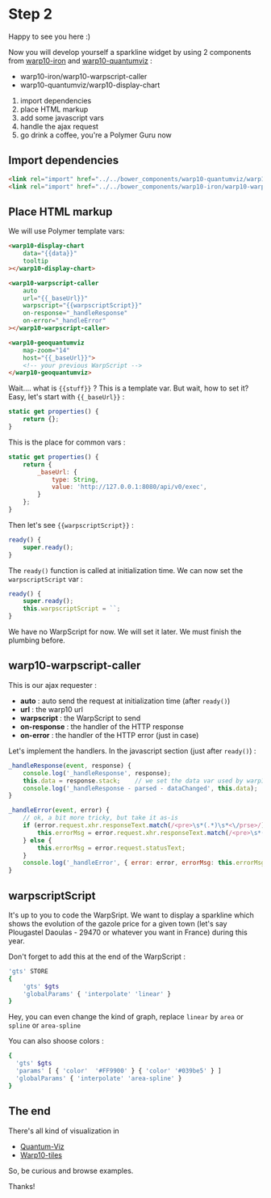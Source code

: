 # Step 2

Happy to see you here :)

Now you will develop yourself a sparkline widget by using 2 components from 
[warp10-iron](https://github.com/cityzendata/warp10-iron) and 
[warp10-quantumviz](https://github.com/cityzendata/warp10-quantumviz) : 

+ warp10-iron/warp10-warpscript-caller
+ warp10-quantumviz/warp10-display-chart

1. import dependencies
1. place HTML markup
1. add some javascript vars
1. handle the ajax request
1. go drink a coffee, you're a Polymer Guru now

## Import dependencies

```html
<link rel="import" href="../../bower_components/warp10-quantumviz/warp10-display-c3-chart.html">
<link rel="import" href="../../bower_components/warp10-iron/warp10-warpscript-caller.html">
```

## Place HTML markup

We will use Polymer template vars: 

```html
<warp10-display-chart 
    data="{{data}}" 
    tooltip
></warp10-display-chart>

<warp10-warpscript-caller 
    auto 
    url="{{_baseUrl}}"
    warpscript="{{warpscriptScript}}" 
    on-response="_handleResponse"
    on-error="_handleError"
></warp10-warpscript-caller>

<warp10-geoquantumviz 
    map-zoom="14" 
    host="{{_baseUrl}}">
    <!-- your previous WarpScript -->
</warp10-geoquantumviz>
```


Wait.... what is `{{stuff}}` ? This is a template var. But wait, how to set it? Easy, let's start with
`{{_baseUrl}}` : 

```javascript
static get properties() {
    return {};
}
``` 
This is the place for common vars : 

```javascript
static get properties() {
    return {
        _baseUrl: {
            type: String,
            value: 'http://127.0.0.1:8080/api/v0/exec',
        }
    };
}
```
Then let's see `{{warpscriptScript}}` : 

```javascript
ready() {
    super.ready();
}
```

The `ready()` function is called at initialization time. We can now set the `warpscriptScript` var : 

```javascript
ready() {
    super.ready();
    this.warpscriptScript = ``;
}
```

We have no WarpScript for now. We will set it later. We must finish the plumbing before.

## warp10-warpscript-caller

This is our ajax requester : 

- **auto** : auto send the request at initialization time (after `ready()`)
- **url** : the warp10 url
- **warpscript** : the WarpScript to send
- **on-response** : the handler of the HTTP response
- **on-error** : the handler of the HTTP error (just in case)

Let's implement the handlers. In the javascript section (just after `ready()`) :

```javascript
_handleResponse(event, response) {
    console.log('_handleResponse', response);
    this.data = response.stack;    // we set the data var used by warp10-display-chart 
    console.log('_handleResponse - parsed - dataChanged', this.data);
}

_handleError(event, error) {
    // ok, a bit more tricky, but take it as-is
    if (error.request.xhr.responseText.match(/<pre>\s*(.*)\s*<\/prse>/)) {
        this.errorMsg = error.request.xhr.responseText.match(/<pre>\s*(.*)\s*<\/prse>/)[1];
    } else {
        this.errorMsg = error.request.statusText;
    }
    console.log('_handleError', { error: error, errorMsg: this.errorMsg });
}
```

## warpscriptScript 

It's up to you to code the WarpSript. We want to display a sparkline which shows the evolution of the gazole price for 
a given town (let's say Plougastel Daoulas - 29470 or whatever you want in France) during this year.

Don't forget to add this at the end of the WarpScript :

```bash
'gts' STORE
{
    'gts' $gts
    'globalParams' { 'interpolate' 'linear' }
}
```


Hey, you can even change the kind of graph, replace `linear` by `area` or `spline` or `area-spline`

You can also shoose colors : 

```bash
{
  'gts' $gts
  'params' [ { 'color'  '#FF9900' } { 'color' '#039be5' } ]
  'globalParams' { 'interpolate' 'area-spline' }
}
```

## The end

There's all kind of visualization in

- [Quantum-Viz](https://github.com/cityzendata/warp10-quantumviz)
- [Warp10-tiles](https://github.com/cityzendata/warp10-tiles)

So, be curious and browse examples.

Thanks!

